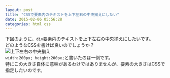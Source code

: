 ```yaml
---
layout: post
title: "CSSで要素内のテキストを上下左右の中央揃えにしたい"
date: 2015-02-06 05:56:28
categories: html css
---
```

<p>下図のように、<code>div</code>要素内のテキストを上下左右の中央揃えにしたいです。<br>
どのようなCSSを書けば良いのでしょうか？<br>
<img src="https://i.stack.imgur.com/idvNI.png" alt="上下左右の中央揃え"><br>
<code>width:200px; height:200px;</code>と書いたのは一例です。<br>
特にこの大きさ自体に意味があるわけではありませんが、要素の大きさはCSSで指定したいのです。</p>
